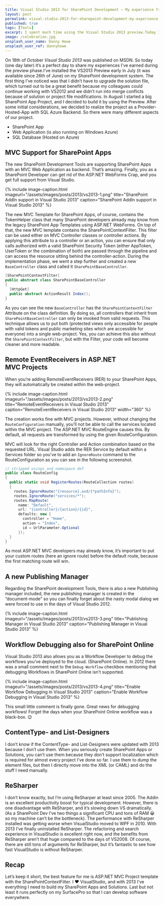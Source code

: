 ```yaml
---
title: Visual Studio 2013 for SharePoint Development — My experience from the Preview Phase
layout: post
permalink: visual-studio-2013-for-sharepoint-development-my-experience-from-the-preview-phase
published: true
tags: [Tools]
excerpt: I spent much time using the Visual Studio 2013 preview.Today I want to share my experiences from the preview-phase.
image: /celebration.jpg
unsplash_user_name: Danny Howe
unsplash_user_ref: dannyhowe
---
```


On 18th of October *Visual Studio 2013* was published on MSDN. So today (one day later) it’s a perfect day to share my experiences I’ve earned during the preview phase.I’ve installed the VS2013 Preview early in July (it was available since 26th of June) on my *SharePoint* development system. The first thing I’ve noticed was that I didn’t have to upgrade the solution file, which turned out to be a great benefit because my colleagues could continue working with VS2012 and we didn’t run into merge conflicts because of solution or project file modifications. In August I started a big SharePoint App Project, and I decided to build it by using the Preview. After some initial considerations, we decided to realize the project as a Provider-Hosted-App with SQL Azure Backend. So there were many different aspects of our project.

- SharePoint App
- Web Application (is also running on Windows Azure)
- SQL Database (Hosted on Azure)

## MVC Support for SharePoint Apps

The new SharePoint Development Tools are supporting SharePoint Apps with an MVC Web Application as backend. That’s amazing. Finally, you as a SharePoint Developer can get rid of the ASP.NET WebForms Crap, and you get full support from Visual Studio.

{% include image-caption.html imageurl="/assets/images/posts/2013/vs2013-1.png"
title="SharePoint AddIn support in Visual Studio 2013" caption="SharePoint AddIn support in Visual Studio 2013" %}

The new MVC Template for SharePoint Apps, of course, contains the TokenHelper class that many SharePoint developers already may know from the legacy SharePoint App Templates using ASP.NET WebForms. On top of that, the new MVC template contains the SharePointContextFilter. This filter can be used either on MVC Controller classes or controller actions. By applying this attribute to a controller or an action, you can ensure that only calls authorized with a valid SharePoint Security Token (either AppToken, UserToken or the combination of both) are passed through the pipeline and can access the resource sitting behind the controller-action. During the implementation phase, we went a step further and created a new `BaseController` class and called it `SharePointBaseController`.

```csharp
[SharePointContextFilter]
public abstract class SharePointBaseController
{
  [HttpGet]
  public abstract ActionResult Index();
}

```

As you can see the new `BaseController` has the `SharePointContextFilter` Attribute on the class definition. By doing so, all controllers that inherit from `SharePointBaseController` can only be invoked from valid requests. This technique allows us to put both (protected views only accessible for people with valid tokens and public marketing sites which are accessible for everyone) into a single web-project. Yes, you can achieve this also without the `SharePointContextFilter`, but with the Filter, your code will become cleaner and more readable.

## Remote EventReceivers in ASP.NET MVC Projects

When you’re adding RemoteEventReceivers (RER) to your SharePoint Apps, they will automatically be created within the web-project.

{% include image-caption.html imageurl="/assets/images/posts/2013/vs2013-2.png"
title="RemoteEventReceivers in Visual Studio 2013" caption="RemoteEventReceivers in Visual Studio 2013" width="360" %}

The creation works fine with MVC projects. However, without changing the `RouteConfiguration` manually, you’ll not be able to call the services located within the MVC project. The ASP.NET MVC RouteEngine causes this. By default, all requests are transformed by using the given RouteConfiguration.

MVC will look for the right Controller and Action combination based on the requested URL. Visual Studio adds the RER Service by default within a Services folder so you’ve to add an `IgnoreRoute` command to the RouteConfiguration as you can see in the following screenshot.

```csharp
// stripped usings and namespace def
public class RouteConfig
{
  public static void RegisterRoutes(RouteCollection routes)
  {
    routes.IgnoreRoute("{resource}.axd/{*pathInfo}");
    routes.IgnoreRoute("services/*");
    routes.MapRoute(
      name: "Default",
      url: "{controller}/{action}/{id}",
      defaults: new {
        controller = "Home",
        action = "Index",
        id = UrlParameter.Optional 
      });
  }
}

```

As most ASP.NET MVC developers may already know, it’s important to put your custom routes (here an ignore route) before the default route, because the first matching route will win.

## A new Publishing Manager

Regarding the SharePoint development Tools, there is also a new Publishing manager included, the new publishing manager is created in the “document-mode” so you can finally forget about the nasty modal dialog we were forced to use in the days of Visual Studio 2012.

{% include image-caption.html imageurl="/assets/images/posts/2013/vs2013-3.png"
title="Publishing Manager in Visual Studio 2013" caption="Publishing Manager in Visual Studio 2013" %}

## Workflow Debugging also for SharePoint Online

Visual Studio 2013 also allows you as a Workflow Developer to debug the workflows you’ve deployed to the cloud. (SharePoint Online). In 2012 there was a small comment next to the `Debug Workflow` checkbox mentioning that debugging Workflows in SharePoint Online isn’t supported.

{% include image-caption.html imageurl="/assets/images/posts/2013/vs2013-4.png"
title="Enable Workflow Debugging in Visual Studio 2013" caption="Enable Workflow Debugging in Visual Studio 2013" %}

This small little comment is finally gone. Great news for debugging workflows! Forget the days when your SharePoint Online workflow was a black-box. 😉

## ContentType- and List-Designers

I don’t know if the ContentType- and List-Designers were updated with 2013 because I don’t use them. When you seriously create SharePoint Apps or Solutions, you can’t use them because they don’t support localization which is required for almost every project I’ve done so far. I use them to dump the element files, but then I directly move into the XML (or CAML) and do the stuff I need manually.

## ReSharper

I don’t know exactly, but I’m using ReSharper at least since 2005. The Addin is an excellent productivity boost for typical development. However, there is one disadvantage with ReSharper, and it’s slowing down VS dramatically. (As a SharePoint Dev I’ve two things a significant CPU and tons of RAM 😀 so my machine can’t be the bottleneck). The performance with ReSharper installed was getting worse when VisualStudio moved to WPF in 2010. With 2013 I’ve finally uninstalled ReSharper. The refactoring and search experience in VisualStudio is excellent right now, and the benefits from ReSharper aren’t that huge compared to the days of VS2008. Of course, there are still tons of arguments for ReSharper, but it’s fantastic to see how fast VisualStudio is without ReSharper.

## Recap

Let’s keep it short, the best feature for me is ASP.NET MVC Project template with the SharePointContextFilter. I ❤ VisualStudio, and with 2013 I’ve everything I need to build my SharePoint Apps and Solutions. Last but not least it runs perfectly on my SurfacePro so that I can develop software everywhere.


